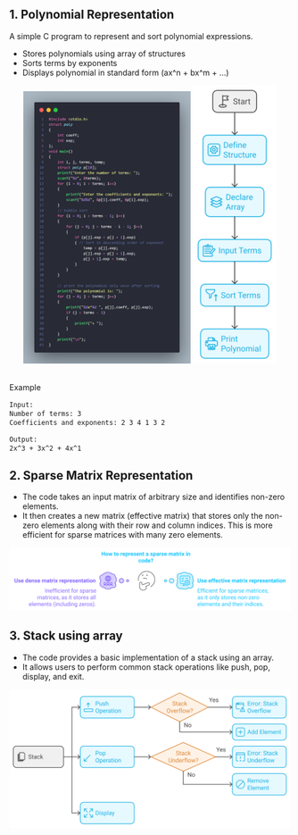 ## 1. Polynomial Representation
A simple C program to represent and sort polynomial expressions.
- Stores polynomials using array of structures
- Sorts terms by exponents
- Displays polynomial in standard form (ax^n + bx^m + ...)

<div align="center">
  <p align="center">
    <img title="Polynomial" alt="Polynomial 1" src="/images/polynomial_2.png" width="300" style="display: inline-block;">
    <img title="Polynomial" alt="Polynomial 2" src="/images/polynomial_1.svg" width="150" style="display: inline-block;">
  </p>
</div>
<br>
Example

```
Input:
Number of terms: 3
Coefficients and exponents: 2 3 4 1 3 2
```
```
Output:
2x^3 + 3x^2 + 4x^1
```
## 2. Sparse Matrix Representation
- The code takes an input matrix of arbitrary size and identifies non-zero elements.
- It then creates a new matrix (effective matrix) that stores only the non-zero elements along with their row and column indices. This is more efficient for sparse matrices with many zero elements.
<div align="center">
  <p align="center">
    <img title="Sparse" alt="Sparse 1" src="/images/Sparse_1.svg" width="1000" style="display: inline-block;">
  </p>
</div>


## 3. Stack using array
- The code provides a basic implementation of a stack using an array.
- It allows users to perform common stack operations like push, pop, display, and exit.
<div align="center">
  <p align="center">
    <img title="Stack" alt="Stack 1" src="/images/Stack_1.svg" width="700" style="display: inline-block;">
  </p>
</div>
